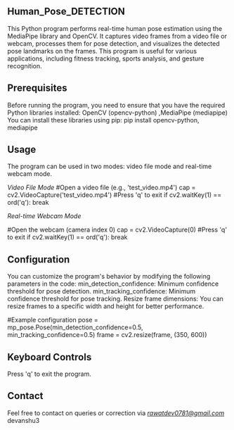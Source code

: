 ## Human_Pose_DETECTION
This Python program performs real-time human pose estimation using the MediaPipe library and OpenCV. It captures video frames from a video file or webcam, processes them for pose detection, and visualizes the detected pose landmarks on the frames. This program is useful for various applications, including fitness tracking, sports analysis, and gesture recognition.


## Prerequisites
Before running the program, you need to ensure that you have the required Python libraries installed: OpenCV (opencv-python) ,MediaPipe (mediapipe)
You can install these libraries using pip: pip install opencv-python, mediapipe


## Usage
The program can be used in two modes: video file mode and real-time webcam mode.

_Video File Mode_
#Open a video file (e.g., 'test_video.mp4')
cap = cv2.VideoCapture('test_video.mp4')
#Press 'q' to exit
if cv2.waitKey(1) == ord('q'):
    break
    
_Real-time Webcam Mode_

#Open the webcam (camera index 0)
cap = cv2.VideoCapture(0)
#Press 'q' to exit
if cv2.waitKey(1) == ord('q'):
    break

    
## Configuration
You can customize the program's behavior by modifying the following parameters in the code:
min_detection_confidence: Minimum confidence threshold for pose detection.
min_tracking_confidence: Minimum confidence threshold for pose tracking.
Resize frame dimensions: You can resize frames to a specific width and height for better performance.

#Example configuration
pose = mp_pose.Pose(min_detection_confidence=0.5, min_tracking_confidence=0.5)
frame = cv2.resize(frame, (350, 600))


## Keyboard Controls
Press 'q' to exit the program.


## Contact
Feel free to contact on queries or correction via *rawatdev0781@gmail.com* 
devanshu3
